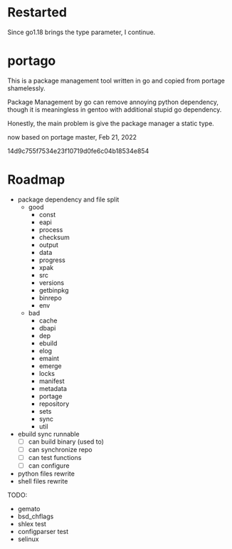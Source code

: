 # Restarted

Since go1.18 brings the type parameter, I continue.

# portago

This is a package management tool written in go and copied from portage shamelessly.

Package Management by go can remove annoying python dependency, though it is meaningless in gentoo with additional stupid go dependency.

Honestly, the main problem is give the package manager a static type.

now based on portage master, Feb 21, 2022

14d9c755f7534e23f10719d0fe6c04b18534e854

# Roadmap

- package dependency and file split
  - good
    - const
    - eapi
    - process
    - checksum
    - output
    - data
    - progress
    - xpak
    - src
    - versions
    - getbinpkg
    - binrepo
    - env
  - bad
    - cache
    - dbapi
    - dep
    - ebuild
    - elog
    - emaint
    - emerge
    - locks
    - manifest
    - metadata
    - portage
    - repository
    - sets
    - sync
    - util
- ebuild sync runnable
  - [ ] can build binary (used to)
  - [ ] can synchronize repo
  - [ ] can test functions
  - [ ] can configure
- python files rewrite
- shell files rewrite

TODO:
- gemato
- bsd_chflags
- shlex test
- configparser test
- selinux


